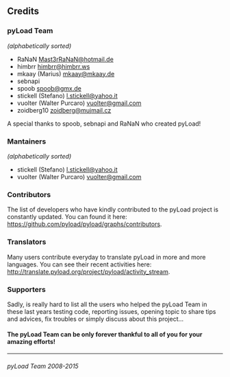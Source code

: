Credits
-------

### pyLoad Team ###

*(alphabetically sorted)*

 - RaNaN <Mast3rRaNaN@hotmail.de>
 - himbrr <himbrr@himbrr.ws>
 - mkaay (Marius) <mkaay@mkaay.de>
 - sebnapi
 - spoob <spoob@gmx.de>
 - stickell (Stefano) <l.stickell@yahoo.it>
 - vuolter (Walter Purcaro) <vuolter@gmail.com>
 - zoidberg10 <zoidberg@mujmail.cz>

A special thanks to spoob, sebnapi and RaNaN who created pyLoad!


### Mantainers ###

*(alphabetically sorted)*

 - stickell (Stefano) <l.stickell@yahoo.it>
 - vuolter (Walter Purcaro) <vuolter@gmail.com>


### Contributors ###

The list of developers who have kindly contributed to the pyLoad project is constantly updated.
You can found it here: <https://github.com/pyload/pyload/graphs/contributors>.


### Translators ###

Many users contribute everyday to translate pyLoad in more and more languages.
You can see their recent activities here: <http://translate.pyload.org/project/pyload/activity_stream>.


### Supporters ###

Sadly, is really hard to list all the users who helped the pyLoad Team in these last years testing code, reporting issues,
opening topic to share tips and advices, fix troubles or simply discuss about this project...


#### The pyLoad Team can be only forever thankful to all of you for your amazing efforts! ####


-----------------------------------
###### pyLoad Team 2008-2015 ######
